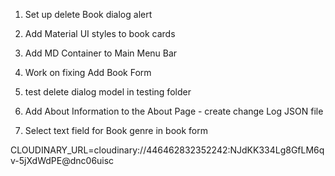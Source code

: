 1. Set up delete Book dialog alert

2. Add Material UI styles to book cards

3. Add MD Container to Main Menu Bar

3. Work on fixing Add Book Form

4. test delete dialog model in testing folder

5. Add About Information to the About Page - create change Log JSON file

8. Select text field for Book genre in book form

CLOUDINARY_URL=cloudinary://446462832352242:NJdKK334Lg8GfLM6qv-5jXdWdPE@dnc06uisc




